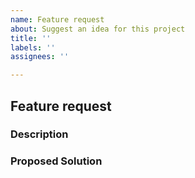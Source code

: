 ```yaml
---
name: Feature request
about: Suggest an idea for this project
title: ''
labels: ''
assignees: ''

---
```


## Feature request

### Description
<!--- Provide the description of the feature you are requesting. -->
<!--- Предоставьте описание запрашиваемой фичи. -->

### Proposed Solution
<!--- Provide the description of the solution or implementation you are suggesting. -->
<!--- Предоставьте описание решения или реализации, которую вы предлагаете. -->
